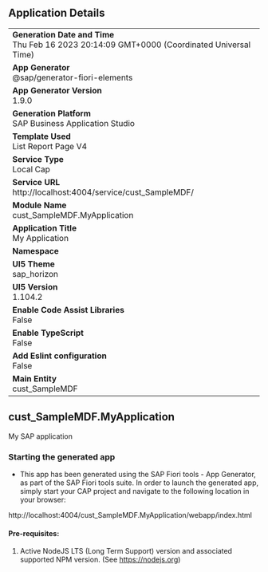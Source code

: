 ## Application Details
|               |
| ------------- |
|**Generation Date and Time**<br>Thu Feb 16 2023 20:14:09 GMT+0000 (Coordinated Universal Time)|
|**App Generator**<br>@sap/generator-fiori-elements|
|**App Generator Version**<br>1.9.0|
|**Generation Platform**<br>SAP Business Application Studio|
|**Template Used**<br>List Report Page V4|
|**Service Type**<br>Local Cap|
|**Service URL**<br>http://localhost:4004/service/cust_SampleMDF/
|**Module Name**<br>cust_SampleMDF.MyApplication|
|**Application Title**<br>My Application|
|**Namespace**<br>|
|**UI5 Theme**<br>sap_horizon|
|**UI5 Version**<br>1.104.2|
|**Enable Code Assist Libraries**<br>False|
|**Enable TypeScript**<br>False|
|**Add Eslint configuration**<br>False|
|**Main Entity**<br>cust_SampleMDF|

## cust_SampleMDF.MyApplication

My SAP application

### Starting the generated app

-   This app has been generated using the SAP Fiori tools - App Generator, as part of the SAP Fiori tools suite.  In order to launch the generated app, simply start your CAP project and navigate to the following location in your browser:

http://localhost:4004/cust_SampleMDF.MyApplication/webapp/index.html

#### Pre-requisites:

1. Active NodeJS LTS (Long Term Support) version and associated supported NPM version.  (See https://nodejs.org)


